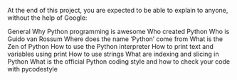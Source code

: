 At the end of this project, you are expected to be able to explain to anyone, without the help of Google:

General
Why Python programming is awesome
Who created Python
Who is Guido van Rossum
Where does the name ‘Python’ come from
What is the Zen of Python
How to use the Python interpreter
How to print text and variables using print
How to use strings
What are indexing and slicing in Python
What is the official Python coding style and how to check your code with pycodestyle

